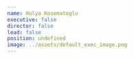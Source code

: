```yaml
---
name: Hulya Kosematoglu
executive: false
director: false
lead: false
position: undefined
image: ../assets/default_exec_image.png
---
```

